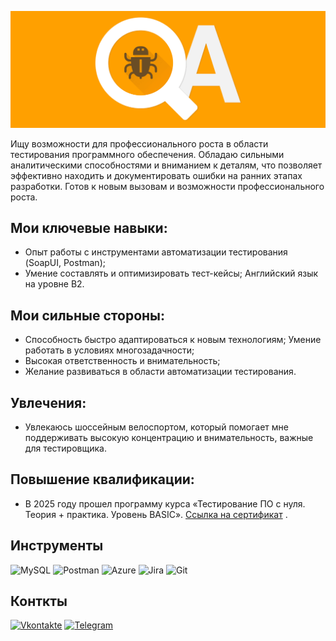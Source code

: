 ![Header](https://github.com/macsimkasuper-byte/macsimkasuper-byte/blob/main/assets/header.png)

Ищу возможности для профессионального роста в области тестирования программного обеспечения. Обладаю сильными аналитическими способностями и вниманием к деталям, что позволяет эффективно находить и документировать ошибки на ранних этапах разработки. Готов к новым вызовам и возможности профессионального роста.
## Мои ключевые навыки:
- Опыт работы с инструментами автоматизации тестирования (SoapUI, Postman);
- Умение составлять и оптимизировать тест-кейсы; Английский язык на уровне B2.
## Мои сильные стороны:
- Способность быстро адаптироваться к новым технологиям; Умение работать в условиях многозадачности;
- Высокая ответственность и внимательность;
- Желание развиваться в области автоматизации тестирования.

## Увлечения:
- Увлекаюсь шоссейным велоспортом, который помогает мне поддерживать высокую концентрацию и внимательность, важные для тестировщика.
## Повышение квалификации:
- В 2025 году прошел программу курса «Тестирование ПО с нуля. Теория + практика. Уровень BASIC». [Ссылка на сертификат](https://stepik.org/cert/2989086) .

## Инструменты
![MySQL](https://img.shields.io/badge/mysql-4479A1.svg?style=for-the-badge&logo=mysql&logoColor=white)
![Postman](https://img.shields.io/badge/Postman-FF6C37?style=for-the-badge&logo=postman&logoColor=white)
![Azure](https://img.shields.io/badge/azure-%230072C6.svg?style=for-the-badge&logo=microsoftazure&logoColor=white)
![Jira](https://img.shields.io/badge/jira-%230A0FFF.svg?style=for-the-badge&logo=jira&logoColor=white) ![Git](https://img.shields.io/badge/git-%23F05033.svg?style=for-the-badge&logo=git&logoColor=white)

## Конткты
[![Vkontakte](https://img.shields.io/badge/VK-0077ff?style=for-the-bage&logo=VK&logoColor=white)](https://vk.com/mac_simka)
[![Telegram](https://img.shields.io/badge/Telegram-2CA5E0?style=for-the-badge&logo=telegram&logoColor=white)](https://t.me/macsimkasuper)